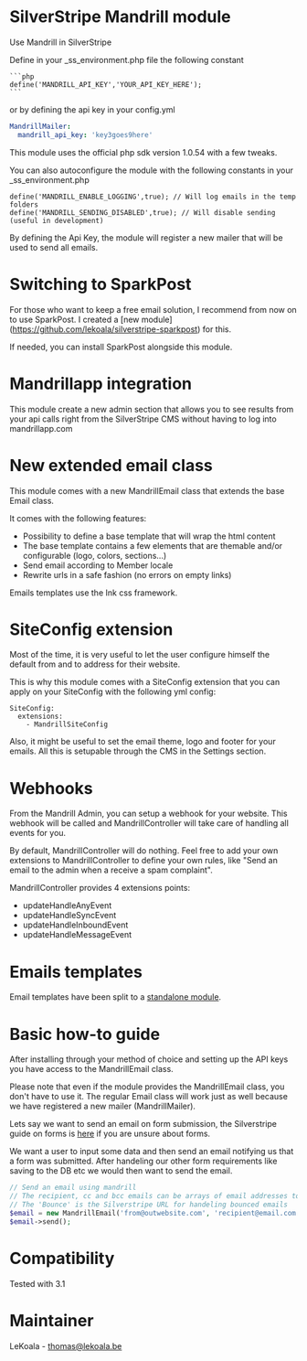 SilverStripe Mandrill module
==================
Use Mandrill in SilverStripe

Define in your _ss_environment.php file the following constant

    ```php
	define('MANDRILL_API_KEY','YOUR_API_KEY_HERE');
    ```

or by defining the api key in your config.yml

   ```yaml
   MandrillMailer:
     mandrill_api_key: 'key3goes9here'
   ```

This module uses the official php sdk version 1.0.54 with a few tweaks.

You can also autoconfigure the module with the following constants in your _ss_environment.php

	define('MANDRILL_ENABLE_LOGGING',true); // Will log emails in the temp folders
	define('MANDRILL_SENDING_DISABLED',true); // Will disable sending (useful in development)

By defining the Api Key, the module will register a new mailer that will be used to send all emails.

Switching to SparkPost
==================

For those who want to keep a free email solution, I recommend from now on to use
SparkPost. I created a [new module] (https://github.com/lekoala/silverstripe-sparkpost)
for this.

If needed, you can install SparkPost alongside this module.

Mandrillapp integration
==================

This module create a new admin section that allows you to see results from
your api calls right from the SilverStripe CMS without having to log into
mandrillapp.com


New extended email class
==================

This module comes with a new MandrillEmail class that extends the base Email class.

It comes with the following features:
- Possibility to define a base template that will wrap the html content
- The base template contains a few elements that are themable and/or configurable (logo, colors, sections...)
- Send email according to Member locale
- Rewrite urls in a safe fashion (no errors on empty links)

Emails templates use the Ink css framework.

SiteConfig extension
==================

Most of the time, it is very useful to let the user configure himself the default
from and to address for their website.

This is why this module comes with a SiteConfig extension that you can
apply on your SiteConfig with the following yml config:

	SiteConfig:
	  extensions:
		- MandrillSiteConfig

Also, it might be useful to set the email theme, logo and footer for your emails.
All this is setupable through the CMS in the Settings section.

Webhooks
==================

From the Mandrill Admin, you can setup a webhook for your website. This webhook
will be called and MandrillController will take care of handling all events
for you.

By default, MandrillController will do nothing. Feel free to add your own
extensions to MandrillController to define your own rules, like "Send an
email to the admin when a receive a spam complaint".

MandrillController provides 4 extensions points:
- updateHandleAnyEvent
- updateHandleSyncEvent
- updateHandleInboundEvent
- updateHandleMessageEvent

Emails templates
==================

Email templates have been split to a [standalone module](https://github.com/lekoala/silverstripe-email-templates).

Basic how-to guide
==================

After installing through your method of choice and setting up the API keys you have access to the MandrillEmail class.

Please note that even if the module provides the MandrillEmail class, you don't have to use it. The regular Email class will work
just as well because we have registered a new mailer (MandrillMailer).

Lets say we want to send an email on form submission, the Silverstripe guide on forms is [here](https://docs.silverstripe.org/en/3.1/developer_guides/forms/introduction/) if you are unsure about forms.

We want a user to input some data and then send an email notifying us that a form was submitted. After handeling our other form requirements like saving to the DB
etc we would then want to send the email.

```php
// Send an email using mandrill
// The recipient, cc and bcc emails can be arrays of email addresses to include.
// The 'Bounce' is the Silverstripe URL for handeling bounced emails
$email = new MandrillEmail('from@outwebsite.com', 'recipient@email.com', 'Our Subject', 'The body of the email', 'BounceURL', 'AnyCCEmails@email.com', 'AnyBCCEmails@email.com');
$email->send();
```

Compatibility
==================
Tested with 3.1

Maintainer
==================
LeKoala - thomas@lekoala.be